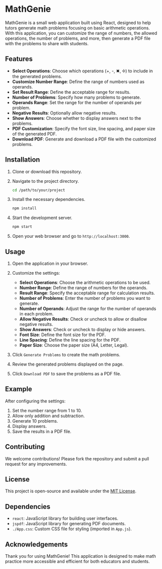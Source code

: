 # MathGenie

MathGenie is a small web application built using React, designed to help tutors generate math problems focusing on basic arithmetic operations. With this application, you can customize the range of numbers, the allowed operations, the number of problems, and more, then generate a PDF file with the problems to share with students.

## Features

- **Select Operations**: Choose which operations (+, -, ✖, ➗) to include in the generated problems.
- **Customize Number Range**: Define the range of numbers used as operands.
- **Set Result Range**: Define the acceptable range for results.
- **Number of Problems**: Specify how many problems to generate.
- **Operands Range**: Set the range for the number of operands per problem.
- **Negative Results**: Optionally allow negative results.
- **Show Answers**: Choose whether to display answers next to the problems.
- **PDF Customization**: Specify the font size, line spacing, and paper size of the generated PDF.
- **Download PDF**: Generate and download a PDF file with the customized problems.

## Installation

1. Clone or download this repository.
2. Navigate to the project directory.

    ```bash
    cd /path/to/your/project
    ```

3. Install the necessary dependencies.

    ```bash
    npm install
    ```

4. Start the development server.

    ```bash
    npm start
    ```

5. Open your web browser and go to `http://localhost:3000`.

## Usage

1. Open the application in your browser.

2. Customize the settings:
    - **Select Operations**: Choose the arithmetic operations to be used.
    - **Number Range**: Define the range of numbers for the operands.
    - **Result Range**: Specify the acceptable range for calculation results.
    - **Number of Problems**: Enter the number of problems you want to generate.
    - **Number of Operands**: Adjust the range for the number of operands in each problem.
    - **Allow Negative Results**: Check or uncheck to allow or disallow negative results.
    - **Show Answers**: Check or uncheck to display or hide answers.
    - **Font Size**: Define the font size for the PDF.
    - **Line Spacing**: Define the line spacing for the PDF.
    - **Paper Size**: Choose the paper size (A4, Letter, Legal).

3. Click `Generate Problems` to create the math problems.

4. Review the generated problems displayed on the page.

5. Click `Download PDF` to save the problems as a PDF file.

## Example

After configuring the settings:

1. Set the number range from 1 to 10.
2. Allow only addition and subtraction.
3. Generate 10 problems.
4. Display answers.
5. Save the results in a PDF file.

## Contributing

We welcome contributions! Please fork the repository and submit a pull request for any improvements.

## License

This project is open-source and available under the [MIT License](LICENSE).

## Dependencies

- `react`: JavaScript library for building user interfaces.
- `jspdf`: JavaScript library for generating PDF documents.
- `./App.css`: Custom CSS file for styling (imported in `App.js`).

## Acknowledgements

Thank you for using MathGenie! This application is designed to make math practice more accessible and efficient for both educators and students.


